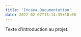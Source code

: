 ```yaml
---
title: 'Incaya Documentation'
date: 2022-02-07T15:14:39+10:00
---
```


Texte d'introduction au projet.
